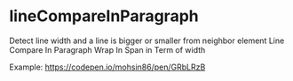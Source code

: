 # lineCompareInParagraph
Detect line width and a line is bigger or smaller from neighbor element
Line Compare In Paragraph Wrap In Span in Term of width

Example: 
https://codepen.io/mohsin86/pen/GRbLRzB
